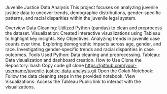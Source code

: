 Juvenile Justice Data Analysis
This project focuses on analyzing juvenile justice data to uncover trends, demographic distributions, gender-specific patterns, and racial disparities within the juvenile legal system.

Overview
Data Cleaning: Utilized Python (pandas) to clean and preprocess the dataset.
Visualization: Created interactive visualizations using Tableau to highlight key insights.
Key Objectives:
Analyzing trends in juvenile case counts over time.
Exploring demographic impacts across age, gender, and race.
Investigating gender-specific trends and racial disparities in case outcomes.
Tools Used
Python: Data cleaning and preprocessing.
Tableau: Data visualization and dashboard creation.
How to Use
Clone the Repository:
bash
Copy code
git clone https://github.com/your-username/juvenile-justice-data-analysis.git
Open the Colab Notebook: Follow the data cleaning steps in the provided notebook.
View Visualizations: Access the Tableau Public link to interact with the visualizations.

